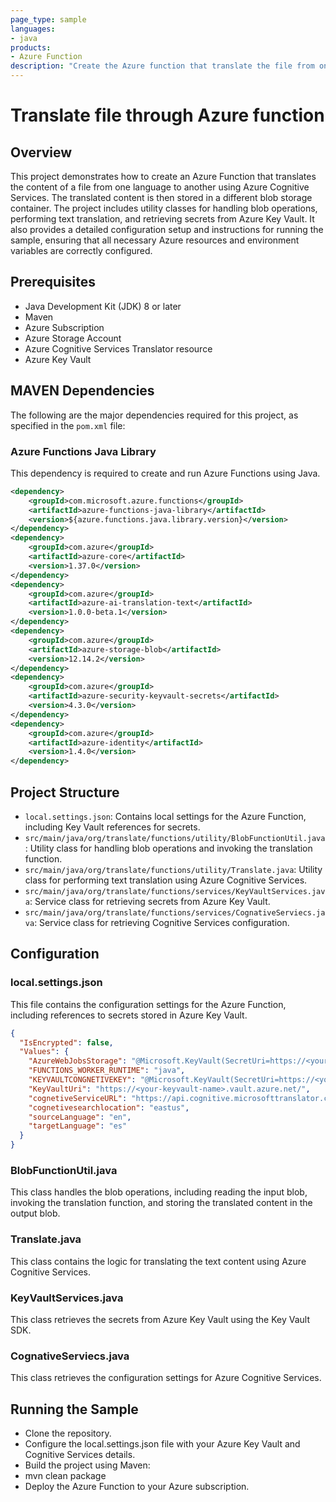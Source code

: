 ```yaml
---
page_type: sample
languages:
- java
products:
- Azure Function
description: "Create the Azure function that translate the file from one language to another language."
---
```


# Translate file through Azure function

## Overview

This project demonstrates how to create an Azure Function that translates the content of a file from one language to another using Azure Cognitive Services. The translated content is then stored in a different blob storage container. The project includes utility classes for handling blob operations, performing text translation, and retrieving secrets from Azure Key Vault. It also provides a detailed configuration setup and instructions for running the sample, ensuring that all necessary Azure resources and environment variables are correctly configured.
## Prerequisites

- Java Development Kit (JDK) 8 or later
- Maven
- Azure Subscription
- Azure Storage Account
- Azure Cognitive Services Translator resource
- Azure Key Vault

## MAVEN Dependencies

The following are the major dependencies required for this project, as specified in the `pom.xml` file:

### Azure Functions Java Library
This dependency is required to create and run Azure Functions using Java.
```xml
<dependency>
    <groupId>com.microsoft.azure.functions</groupId>
    <artifactId>azure-functions-java-library</artifactId>
    <version>${azure.functions.java.library.version}</version>
</dependency>
<dependency>
    <groupId>com.azure</groupId>
    <artifactId>azure-core</artifactId>
    <version>1.37.0</version>
</dependency>
<dependency>
    <groupId>com.azure</groupId>
    <artifactId>azure-ai-translation-text</artifactId>
    <version>1.0.0-beta.1</version>
</dependency>
<dependency>
    <groupId>com.azure</groupId>
    <artifactId>azure-storage-blob</artifactId>
    <version>12.14.2</version>
</dependency>
<dependency>
    <groupId>com.azure</groupId>
    <artifactId>azure-security-keyvault-secrets</artifactId>
    <version>4.3.0</version>
</dependency>
<dependency>
    <groupId>com.azure</groupId>
    <artifactId>azure-identity</artifactId>
    <version>1.4.0</version>
</dependency>
```

## Project Structure

- `local.settings.json`: Contains local settings for the Azure Function, including Key Vault references for secrets.
- `src/main/java/org/translate/functions/utility/BlobFunctionUtil.java`: Utility class for handling blob operations and invoking the translation function.
- `src/main/java/org/translate/functions/utility/Translate.java`: Utility class for performing text translation using Azure Cognitive Services.
- `src/main/java/org/translate/functions/services/KeyVaultServices.java`: Service class for retrieving secrets from Azure Key Vault.
- `src/main/java/org/translate/functions/services/CognativeServiecs.java`: Service class for retrieving Cognitive Services configuration.

## Configuration

### local.settings.json

This file contains the configuration settings for the Azure Function, including references to secrets stored in Azure Key Vault.

```json
{
  "IsEncrypted": false,
  "Values": {
    "AzureWebJobsStorage": "@Microsoft.KeyVault(SecretUri=https://<your-keyvault-name>.vault.azure.net/secrets/AzureWebJobsStorage/<secret-id>)",
    "FUNCTIONS_WORKER_RUNTIME": "java",
    "KEYVAULTCONGNETIVEKEY": "@Microsoft.KeyVault(SecretUri=https://<your-keyvault-name>.vault.azure.net/secrets/COGNETIVEKEY/<secret-id>)",
    "KeyVaultUri": "https://<your-keyvault-name>.vault.azure.net/",
    "cognetiveServiceURL": "https://api.cognitive.microsofttranslator.com",
    "cognetivesearchlocation": "eastus",
    "sourceLanguage": "en",
    "targetLanguage": "es"
  }
}

```
### BlobFunctionUtil.java
This class handles the blob operations, including reading the input blob, invoking the translation function, and storing the translated content in the output blob.

### Translate.java
This class contains the logic for translating the text content using Azure Cognitive Services.

### KeyVaultServices.java
This class retrieves the secrets from Azure Key Vault using the Key Vault SDK.

### CognativeServiecs.java
This class retrieves the configuration settings for Azure Cognitive Services.

## Running the Sample
- Clone the repository.
- Configure the local.settings.json file with your Azure Key Vault and Cognitive Services details.
- Build the project using Maven:
- mvn clean package
- Deploy the Azure Function to your Azure subscription.

